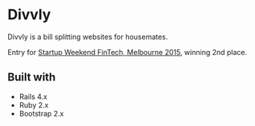 # Divvly

Divvly is a bill splitting websites for housemates.

Entry for [Startup Weekend FinTech, Melbourne 2015](http://communities.techstars.com/australia/startup-weekend/5974), winning 2nd place.

## Built with

* Rails 4.x
* Ruby 2.x
* Bootstrap 2.x